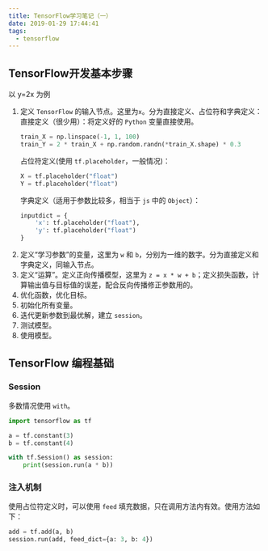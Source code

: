 ```yaml
---
title: TensorFlow学习笔记（一）
date: 2019-01-29 17:44:41
tags:
  - tensorflow
---
```

## TensorFlow开发基本步骤
以 y=2x 为例

1. 定义 `TensorFlow` 的输入节点。这里为`x`。分为直接定义、占位符和字典定义：
   直接定义（很少用）：将定义好的 `Python` 变量直接使用。
   ```python
   train_X = np.linspace(-1, 1, 100)
   train_Y = 2 * train_X + np.random.randn(*train_X.shape) * 0.3
   ```
   占位符定义(使用 `tf.placeholder`，一般情况)：
   ```python
   X = tf.placeholder("float")
   Y = tf.placeholder("float")
   ```
   字典定义（适用于参数比较多，相当于 `js` 中的 `Object`）：
   ```python
   inputdict = {
       'x': tf.placeholder("float"),
       'y': tf.placeholder("float")
   }
   ```
2. 定义“学习参数”的变量，这里为 `w` 和 `b`，分别为一维的数字。分为直接定义和字典定义，同输入节点。
3. 定义“运算”。定义正向传播模型，这里为 `z = x * w + b`；定义损失函数，计算输出值与目标值的误差，配合反向传播修正参数用的。
4. 优化函数，优化目标。
5. 初始化所有变量。
6. 迭代更新参数到最优解，建立 `session`。
7. 测试模型。
8. 使用模型。

## TensorFlow 编程基础

### Session

多数情况使用 `with`。

```python
import tensorflow as tf

a = tf.constant(3)
b = tf.constant(4)

with tf.Session() as session:
    print(session.run(a * b))
```

### 注入机制

使用占位符定义时，可以使用 `feed` 填充数据，只在调用方法内有效。使用方法如下：

```python
add = tf.add(a, b)
session.run(add, feed_dict={a: 3, b: 4})
```



